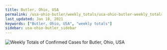 ```yaml
---
title: Butler, Ohio, USA
permalink: /usa-ohio-butler/weekly_totals/usa-ohio-butler-weekly_totals.html
last_updated: Jan 18, 2021
keywords: ["Butler, Ohio, USA", "weekly totals"]
sidebar: usa-ohio-butler_sidebar
---
```


![Weekly Totals of Confirmed Cases for Butler, Ohio, USA](/covid_tracker/images/graphs/usa-ohio-butler-weekly_totals_graph.png)
